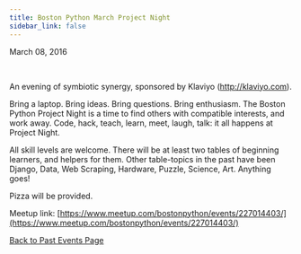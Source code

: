 ```yaml
---
title: Boston Python March Project Night
sidebar_link: false
---
```


March 08, 2016


   

An evening of symbiotic synergy, sponsored by Klaviyo (http://klaviyo.com).

Bring a laptop. Bring ideas. Bring questions. Bring enthusiasm. The Boston Python Project Night is a time to find others with compatible interests, and work away. Code, hack, teach, learn, meet, laugh, talk: it all happens at Project Night.

All skill levels are welcome. There will be at least two tables of beginning learners, and helpers for them. Other table-topics in the past have been Django, Data, Web Scraping, Hardware, Puzzle, Science, Art. Anything goes!

Pizza will be provided.


Meetup link: [https://www.meetup.com/bostonpython/events/227014403/](https://www.meetup.com/bostonpython/events/227014403/)

[Back to Past Events Page](index.md)